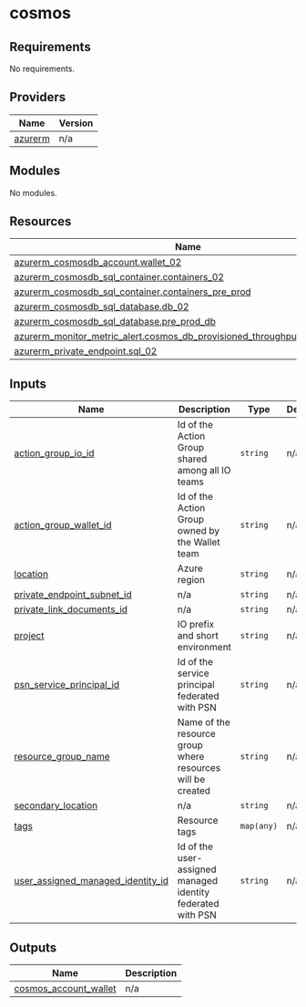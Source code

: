 # cosmos

<!-- BEGIN_TF_DOCS -->
## Requirements

No requirements.

## Providers

| Name | Version |
|------|---------|
| <a name="provider_azurerm"></a> [azurerm](#provider\_azurerm) | n/a |

## Modules

No modules.

## Resources

| Name | Type |
|------|------|
| [azurerm_cosmosdb_account.wallet_02](https://registry.terraform.io/providers/hashicorp/azurerm/latest/docs/resources/cosmosdb_account) | resource |
| [azurerm_cosmosdb_sql_container.containers_02](https://registry.terraform.io/providers/hashicorp/azurerm/latest/docs/resources/cosmosdb_sql_container) | resource |
| [azurerm_cosmosdb_sql_container.containers_pre_prod](https://registry.terraform.io/providers/hashicorp/azurerm/latest/docs/resources/cosmosdb_sql_container) | resource |
| [azurerm_cosmosdb_sql_database.db_02](https://registry.terraform.io/providers/hashicorp/azurerm/latest/docs/resources/cosmosdb_sql_database) | resource |
| [azurerm_cosmosdb_sql_database.pre_prod_db](https://registry.terraform.io/providers/hashicorp/azurerm/latest/docs/resources/cosmosdb_sql_database) | resource |
| [azurerm_monitor_metric_alert.cosmos_db_provisioned_throughput_exceeded_02](https://registry.terraform.io/providers/hashicorp/azurerm/latest/docs/resources/monitor_metric_alert) | resource |
| [azurerm_private_endpoint.sql_02](https://registry.terraform.io/providers/hashicorp/azurerm/latest/docs/resources/private_endpoint) | resource |

## Inputs

| Name | Description | Type | Default | Required |
|------|-------------|------|---------|:--------:|
| <a name="input_action_group_io_id"></a> [action\_group\_io\_id](#input\_action\_group\_io\_id) | Id of the Action Group shared among all IO teams | `string` | n/a | yes |
| <a name="input_action_group_wallet_id"></a> [action\_group\_wallet\_id](#input\_action\_group\_wallet\_id) | Id of the Action Group owned by the Wallet team | `string` | n/a | yes |
| <a name="input_location"></a> [location](#input\_location) | Azure region | `string` | n/a | yes |
| <a name="input_private_endpoint_subnet_id"></a> [private\_endpoint\_subnet\_id](#input\_private\_endpoint\_subnet\_id) | n/a | `string` | n/a | yes |
| <a name="input_private_link_documents_id"></a> [private\_link\_documents\_id](#input\_private\_link\_documents\_id) | n/a | `string` | n/a | yes |
| <a name="input_project"></a> [project](#input\_project) | IO prefix and short environment | `string` | n/a | yes |
| <a name="input_psn_service_principal_id"></a> [psn\_service\_principal\_id](#input\_psn\_service\_principal\_id) | Id of the service principal federated with PSN | `string` | n/a | yes |
| <a name="input_resource_group_name"></a> [resource\_group\_name](#input\_resource\_group\_name) | Name of the resource group where resources will be created | `string` | n/a | yes |
| <a name="input_secondary_location"></a> [secondary\_location](#input\_secondary\_location) | n/a | `string` | n/a | yes |
| <a name="input_tags"></a> [tags](#input\_tags) | Resource tags | `map(any)` | n/a | yes |
| <a name="input_user_assigned_managed_identity_id"></a> [user\_assigned\_managed\_identity\_id](#input\_user\_assigned\_managed\_identity\_id) | Id of the user-assigned managed identity federated with PSN | `string` | n/a | yes |

## Outputs

| Name | Description |
|------|-------------|
| <a name="output_cosmos_account_wallet"></a> [cosmos\_account\_wallet](#output\_cosmos\_account\_wallet) | n/a |
<!-- END_TF_DOCS -->
